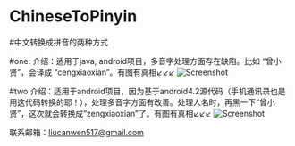 ChineseToPinyin
===============

#中文转换成拼音的两种方式

#one:
介绍：适用于java, android项目，多音字处理方面存在缺陷。比如 “曾小贤”，会译成 “cengxiaoxian”。有图有真相↙↙↙
![Screenshot](https://github.com/kk-java/ChineseToPinyin/raw/master/screenshot-one.png)


#two
介绍：适用于android项目，因为基于android4.2源代码（手机通讯录也是用这代码转换的耶！），处理多音字方面有改善。处理人名时，再黑一下“曾小贤”，这次就会转换成“zengxiaoxian”了。有图有真相↙↙↙
![Screenshot](https://github.com/kk-java/ChineseToPinyin/raw/master/screenshot-two.png)


联系邮箱：liucanwen517@gmail.com

